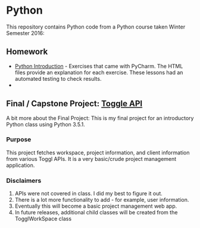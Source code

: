 # Python
This repository contains Python code from a Python course taken Winter Semester 2016:
## Homework
  - [Python Introduction](https://github.com/jdegrave/Python/tree/master/PythonIntroduction) - Exercises that came with PyCharm. The HTML files provide an explanation for each exercise. These lessons had an automated testing to check results.
  -
## Final / Capstone Project: [Toggle API](https://github.com/jdegrave/Python/tree/master/Capstone_Project_TogglAPI)
A bit more about the Final Project: 
This is my final project for an introductory Python class using Python 3.5.1. 

### Purpose
This project fetches workspace, project information, and client information from various Toggl APIs. It is a very basic/crude 
project management application. 

### Disclaimers 
1. APIs were not covered in class. I did my best to figure it out. 
2. There is a lot more functionality to add - for example, user information. 
3. Eventually this will become a basic project management web app.
4. In future releases, additional child classes will be created from the TogglWorkSpace class 

